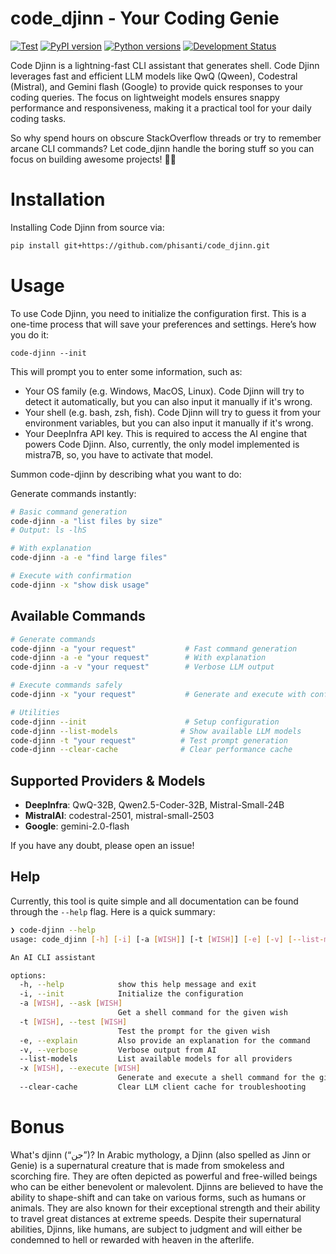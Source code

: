 # code_djinn - Your Coding Genie

[![Test](https://github.com/phisanti/code_djinn/workflows/Test/badge.svg)](https://github.com/phisanti/code_djinn/actions/workflows/test.yml)
[![PyPI version](https://badge.fury.io/py/codedjinn.svg)](https://badge.fury.io/py/codedjinn)
[![Python versions](https://img.shields.io/pypi/pyversions/codedjinn.svg)](https://pypi.org/project/codedjinn/)
[![Development Status](https://img.shields.io/badge/Development%20Status-4%20--%20Beta-yellow.svg)](https://pypi.org/search/?c=Development+Status+%3A%3A+4+-+Beta)

Code Djinn is a lightning-fast CLI assistant that generates shell. Code Djinn leverages fast and efficient LLM models like QwQ (Qween), Codestral (Mistral), and Gemini flash (Google) to provide quick responses to your coding queries. The focus on lightweight models ensures snappy performance and responsiveness, making it a practical tool for your daily coding tasks.

So why spend hours on obscure StackOverflow threads or try to remember arcane CLI commands? Let code_djinn handle the boring stuff so you can focus on building awesome projects! 🧞‍♂️

# Installation

Installing Code Djinn from source via:

```bash
pip install git+https://github.com/phisanti/code_djinn.git

```

# Usage

To use Code Djinn, you need to initialize the configuration first. This is a one-time process that will save your preferences and settings. Here’s how you do it:

```
code-djinn --init
```

This will prompt you to enter some information, such as:

- Your OS family (e.g. Windows, MacOS, Linux). Code Djinn will try to detect it automatically, but you can also input it manually if it's wrong.
- Your shell (e.g. bash, zsh, fish). Code Djinn will try to guess it from your environment variables, but you can also input it manually if it's wrong.
- Your DeepInfra API key. This is required to access the AI engine that powers Code Djinn. Also, currently, the only model implemented is mistra7B, so, you have to activate that model.

Summon code-djinn by describing what you want to do:

Generate commands instantly:

```bash
# Basic command generation
code-djinn -a "list files by size"
# Output: ls -lhS

# With explanation
code-djinn -a -e "find large files"

# Execute with confirmation
code-djinn -x "show disk usage"
```

## Available Commands

```bash
# Generate commands
code-djinn -a "your request"           # Fast command generation
code-djinn -a -e "your request"        # With explanation
code-djinn -a -v "your request"        # Verbose LLM output

# Execute commands safely  
code-djinn -x "your request"           # Generate and execute with confirmation

# Utilities
code-djinn --init                      # Setup configuration
code-djinn --list-models              # Show available LLM models
code-djinn -t "your request"          # Test prompt generation
code-djinn --clear-cache              # Clear performance cache
```

## Supported Providers & Models

- **DeepInfra**: QwQ-32B, Qwen2.5-Coder-32B, Mistral-Small-24B
- **MistralAI**: codestral-2501, mistral-small-2503
- **Google**: gemini-2.0-flash

If you have any doubt, please open an issue!

## Help

Currently, this tool is quite simple and all documentation can be found through the `--help` flag. Here is a quick summary:

```bash
❯ code-djinn --help                                                                                                                                                                                                                                                                                                                                                                                                                                                                             (codedjinn_dev) 
usage: code_djinn [-h] [-i] [-a [WISH]] [-t [WISH]] [-e] [-v] [--list-models] [-x [WISH]] [--clear-cache]

An AI CLI assistant

options:
  -h, --help            show this help message and exit
  -i, --init            Initialize the configuration
  -a [WISH], --ask [WISH]
                        Get a shell command for the given wish
  -t [WISH], --test [WISH]
                        Test the prompt for the given wish
  -e, --explain         Also provide an explanation for the command
  -v, --verbose         Verbose output from AI
  --list-models         List available models for all providers
  -x [WISH], --execute [WISH]
                        Generate and execute a shell command for the given wish
  --clear-cache         Clear LLM client cache for troubleshooting
```
# Bonus

What's djinn (“جن”)?
In Arabic mythology, a Djinn (also spelled as Jinn or Genie) is a supernatural creature that is made from smokeless and scorching fire. They are often depicted as powerful and free-willed beings who can be either benevolent or malevolent. Djinns are believed to have the ability to shape-shift and can take on various forms, such as humans or animals. They are also known for their exceptional strength and their ability to travel great distances at extreme speeds. Despite their supernatural abilities, Djinns, like humans, are subject to judgment and will either be condemned to hell or rewarded with heaven in the afterlife.
